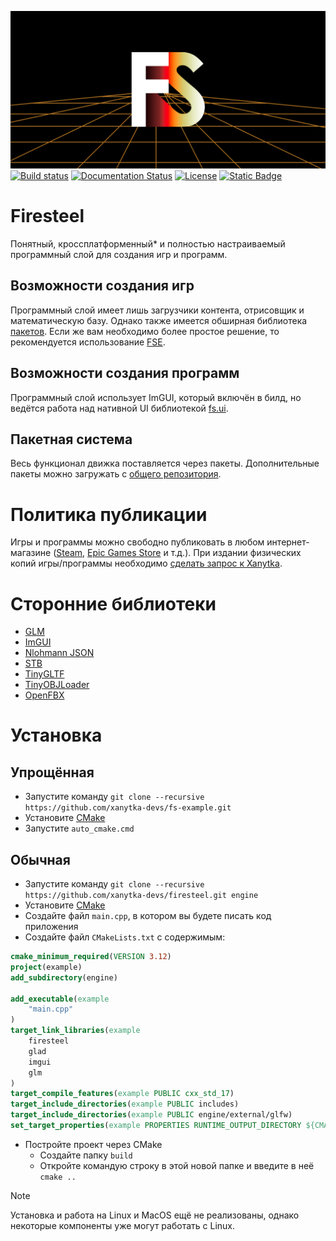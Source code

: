 ![Banner](docs/assets/banner.png)  
[![Build status](https://ci.appveyor.com/api/projects/status/9pq8id42s9mgxfoi?svg=true)](https://ci.appveyor.com/project/sanyaalabai/firesteel)
[![Documentation Status](https://img.shields.io/readthedocs/firesteel?logo=readthedocs&logoColor=ccc)](https://firesteel.readthedocs.io/ru/latest/?badge=latest)
[![License](http://img.shields.io/:license-mit-blue.svg)](http://doge.mit-license.org)
[![Static Badge](https://img.shields.io/badge/chat-Telegram-orange?logo=telegram&logoColor=ccc)](https://t.me/xanytka)  
# Firesteel
Понятный, кроссплатформенный\* и полностью настраиваемый программный слой для создания игр и программ.

## Возможности создания игр
Программный слой имеет лишь загрузчики контента, отрисовщик и математическую базу. Однако также имеется обширная библиотека [пакетов](https://xanytka.ru/p).
Если же вам необходимо более простое решение, то рекомендуется использование [FSE](https://xanytka.ru/shared/fse).

## Возможности создания программ
Программный слой использует ImGUI, который включён в билд, но ведётся работа над нативной UI библиотекой [fs.ui](https://xanytka.ru/p/search/?search=fs.ui&tags=&env=none).

## Пакетная система
Весь функционал движка поставляется через пакеты. Дополнительные пакеты можно загружать с [общего репозитория](https://xanytka.ru/p/).

# Политика публикации
Игры и программы можно свободно публиковать в любом интернет-магазине ([Steam](https://store.steampowered.com/), [Epic Games Store](https://store.epicgames.com/) и т.д.).
При издании физических копий игры/программы необходимо [сделать запрос к Xanytka](https://support.xanytka.ru/publisher/phys_copies).

# Сторонние библиотеки
* [GLM](https://github.com/g-truc/glm)
* [ImGUI](https://github.com/ocornut/imgui)
* [Nlohmann JSON](https://github.com/nlohmann/json)
* [STB](https://github.com/nothings/stb)
* [TinyGLTF](https://github.com/syoyo/tinygltf)
* [TinyOBJLoader](https://github.com/tinyobjloader/tinyobjloader)
* [OpenFBX](https://github.com/nem0/OpenFBX)

# Установка

## Упрощённая
* Запустите команду `git clone --recursive https://github.com/xanytka-devs/fs-example.git`
* Установите [CMake](https://cmake.org/)
* Запустите `auto_cmake.cmd`

## Обычная
* Запустите команду `git clone --recursive https://github.com/xanytka-devs/firesteel.git engine`
* Установите [CMake](https://cmake.org/)
* Создайте файл `main.cpp`, в котором вы будете писать код приложения
* Создайте файл `CMakeLists.txt` с содержимым:
```cmake
cmake_minimum_required(VERSION 3.12)
project(example)
add_subdirectory(engine)

add_executable(example
	"main.cpp"
)
target_link_libraries(example
	firesteel
	glad
	imgui
	glm
)
target_compile_features(example PUBLIC cxx_std_17)
target_include_directories(example PUBLIC includes)
target_include_directories(example PUBLIC engine/external/glfw)
set_target_properties(example PROPERTIES RUNTIME_OUTPUT_DIRECTORY ${CMAKE_BINARY_DIR}/bin/)
```
* Постройте проект через CMake
	* Создайте папку `build`
	* Откройте командую строку в этой новой папке и введите в неё `cmake ..`

> [!NOTE]
> Установка и работа на Linux и MacOS ещё не реализованы, однако некоторые компоненты уже могут работать с Linux.

